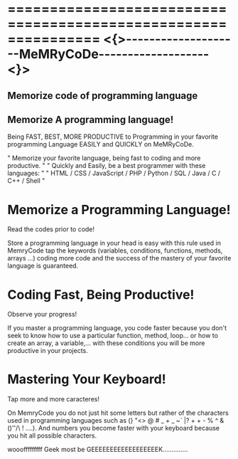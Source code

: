 ===============================================================
<{>--------------------MeMRyCoDe-------------------<}>
===============================================================


Memorize code of programming language
-------------------------------------
Memorize A programming language!
--------------------------------

Being FAST, BEST, MORE PRODUCTIVE to Programming in your favorite programming Language EASILY and QUICKLY on MeMRyCoDe.

" Memorize your favorite language, being fast to coding and more productive. "
" Quickly and Easily, be a best programmer with these languages: "
" HTML / CSS / JavaScript / PHP / Python / SQL / Java / C / C++ / Shell "


Memorize a Programming Language!
===============================
Read the codes prior to code!

Store a programming language in your head is easy with this rule used in MemryCode 
tap the keywords (variables, conditions, functions, methods, arrays ...) 
coding more code and the success of the mastery of your favorite language is guaranteed.


Coding Fast, Being Productive!
=============================
Observe your progress!

If you master a programming language, you code faster because you don't seek to know how to use a particular 
function, method, loop... or how to create an array, a variable,... 
with these conditions you will be more productive in your projects.


Mastering Your Keyboard!
========================
Tap more and more caracteres!

On MemryCode you do not just hit some letters but rather of the characters used in programming languages such as
(} "<> @ # _ + _ ~` |? + + - % ^ & ()''/\ ! ....). And 
numbers you become faster with your keyboard because you hit all possible characters.





wooofffffffff
Geek most be GEEEEEEEEEEEEEEEEEEK..............
